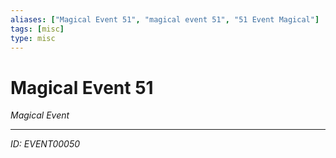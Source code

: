 ```yaml
---
aliases: ["Magical Event 51", "magical event 51", "51 Event Magical"]
tags: [misc]
type: misc
---
```


# Magical Event 51

*Magical Event*

---
*ID: EVENT00050*